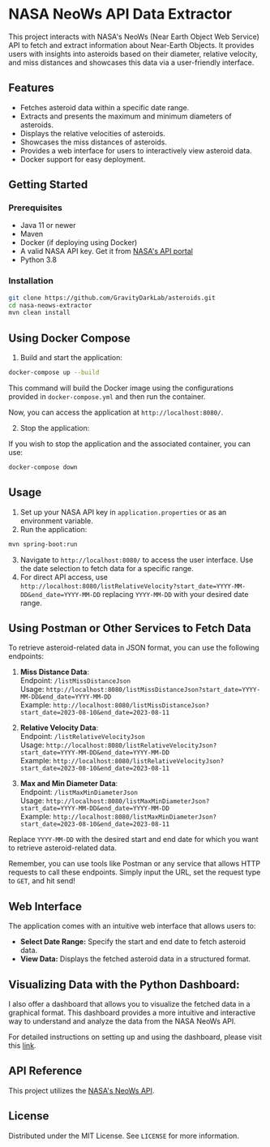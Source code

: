 # NASA NeoWs API Data Extractor

This project interacts with NASA's NeoWs (Near Earth Object Web Service) API to fetch and extract information about Near-Earth Objects. It provides users with insights into asteroids based on their diameter, relative velocity, and miss distances and showcases this data via a user-friendly interface.

## Features

- Fetches asteroid data within a specific date range.
- Extracts and presents the maximum and minimum diameters of asteroids.
- Displays the relative velocities of asteroids.
- Showcases the miss distances of asteroids.
- Provides a web interface for users to interactively view asteroid data.
- Docker support for easy deployment.

## Getting Started

### Prerequisites

- Java 11 or newer
- Maven
- Docker (if deploying using Docker)
- A valid NASA API key. Get it from [NASA's API portal](https://api.nasa.gov/)
- Python 3.8

### Installation

```bash
git clone https://github.com/GravityDarkLab/asteroids.git
cd nasa-neows-extractor
mvn clean install
```

## Using Docker Compose

1. Build and start the application:

```bash
docker-compose up --build
```

This command will build the Docker image using the configurations provided in `docker-compose.yml` and then run the container.

Now, you can access the application at `http://localhost:8080/`.

2. Stop the application:

If you wish to stop the application and the associated container, you can use:

```bash
docker-compose down
```

## Usage

1. Set up your NASA API key in `application.properties` or as an environment variable.
2. Run the application: 
```bash
mvn spring-boot:run
```
3. Navigate to `http://localhost:8080/` to access the user interface. Use the date selection to fetch data for a specific range.
4. For direct API access, use `http://localhost:8080/listRelativeVelocity?start_date=YYYY-MM-DD&end_date=YYYY-MM-DD` replacing `YYYY-MM-DD` with your desired date range.

## Using Postman or Other Services to Fetch Data

To retrieve asteroid-related data in JSON format, you can use the following endpoints:

1. **Miss Distance Data**:  
Endpoint: `/listMissDistanceJson`  
Usage: `http://localhost:8080/listMissDistanceJson?start_date=YYYY-MM-DD&end_date=YYYY-MM-DD`  
Example: `http://localhost:8080/listMissDistanceJson?start_date=2023-08-10&end_date=2023-08-11`

2. **Relative Velocity Data**:  
Endpoint: `/listRelativeVelocityJson`  
Usage: `http://localhost:8080/listRelativeVelocityJson?start_date=YYYY-MM-DD&end_date=YYYY-MM-DD`  
Example: `http://localhost:8080/listRelativeVelocityJson?start_date=2023-08-10&end_date=2023-08-11`

3. **Max and Min Diameter Data**:  
Endpoint: `/listMaxMinDiameterJson`  
Usage: `http://localhost:8080/listMaxMinDiameterJson?start_date=YYYY-MM-DD&end_date=YYYY-MM-DD`  
Example: `http://localhost:8080/listMaxMinDiameterJson?start_date=2023-08-10&end_date=2023-08-11`

Replace `YYYY-MM-DD` with the desired start and end date for which you want to retrieve asteroid-related data.

Remember, you can use tools like Postman or any service that allows HTTP requests to call these endpoints. Simply input the URL, set the request type to `GET`, and hit send!

## Web Interface

The application comes with an intuitive web interface that allows users to:

- **Select Date Range:** Specify the start and end date to fetch asteroid data.
- **View Data:** Displays the fetched asteroid data in a structured format.

## Visualizing Data with the Python Dashboard:
I also offer a dashboard that allows you to visualize the fetched data in a graphical format. This dashboard provides a more intuitive and interactive way to understand and analyze the data from the NASA NeoWs API.

For detailed instructions on setting up and using the dashboard, please visit this [link](https://github.com/GravityDarkLab/NASA-NeoWs-API-Data-Extractor/tree/main/dashboard-py).

## API Reference

This project utilizes the [NASA's NeoWs API](https://api.nasa.gov/). 

## License

Distributed under the MIT License. See `LICENSE` for more information.
